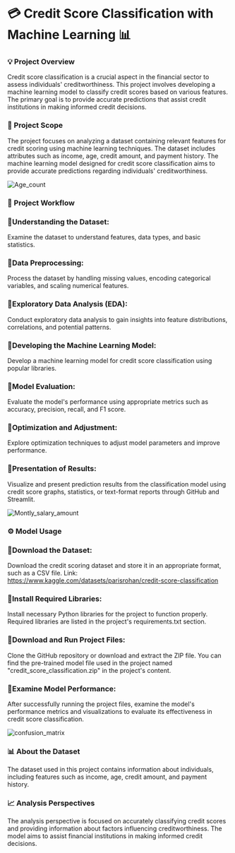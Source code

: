 # 💳 Credit Score Classification with Machine Learning 📊

### 💡 Project Overview
Credit score classification is a crucial aspect in the financial sector to assess individuals' creditworthiness. This project involves developing a machine learning model to classify credit scores based on various features. The primary goal is to provide accurate predictions that assist credit institutions in making informed credit decisions.

### 🎯 Project Scope
The project focuses on analyzing a dataset containing relevant features for credit scoring using machine learning techniques. The dataset includes attributes such as income, age, credit amount, and payment history. The machine learning model designed for credit score classification aims to provide accurate predictions regarding individuals' creditworthiness.

![Age_count](https://github.com/selinolgun/Credit-Score-Classification/assets/126022358/70ba5aa8-3160-4b96-91f2-400d84506d24)

### 🔄 Project Workflow
### 📌Understanding the Dataset:
Examine the dataset to understand features, data types, and basic statistics.

### 📌Data Preprocessing:
Process the dataset by handling missing values, encoding categorical variables, and scaling numerical features.

### 📌Exploratory Data Analysis (EDA):
Conduct exploratory data analysis to gain insights into feature distributions, correlations, and potential patterns.

### 📌Developing the Machine Learning Model:
Develop a machine learning model for credit score classification using popular libraries.

### 📌Model Evaluation:
Evaluate the model's performance using appropriate metrics such as accuracy, precision, recall, and F1 score.

### 📌Optimization and Adjustment:
Explore optimization techniques to adjust model parameters and improve performance.

### 📌Presentation of Results:
Visualize and present prediction results from the classification model using credit score graphs, statistics, or text-format reports through GitHub and Streamlit.

![Montly_salary_amount](https://github.com/selinolgun/Credit-Score-Classification/assets/126022358/057a0cf8-08eb-4c53-8d49-23373d5d8cad)

### ⚙️ Model Usage
### 📌Download the Dataset:
Download the credit scoring dataset and store it in an appropriate format, such as a CSV file. 
Link: https://www.kaggle.com/datasets/parisrohan/credit-score-classification

### 📌Install Required Libraries:
Install necessary Python libraries for the project to function properly. Required libraries are listed in the project's requirements.txt section.

### 📌Download and Run Project Files:
Clone the GitHub repository or download and extract the ZIP file. You can find the pre-trained model file used in the project named "credit_score_classification.zip" in the project's content.

### 📌Examine Model Performance:
After successfully running the project files, examine the model's performance metrics and visualizations to evaluate its effectiveness in credit score classification.

![confusion_matrix](https://github.com/Ewrise/Credit-Score-Classification/assets/122156367/a06c6205-4149-4ace-b874-6df896ba965d)

### 📊 About the Dataset
The dataset used in this project contains information about individuals, including features such as income, age, credit amount, and payment history.

### 📈 Analysis Perspectives
The analysis perspective is focused on accurately classifying credit scores and providing information about factors influencing creditworthiness. The model aims to assist financial institutions in making informed credit decisions.
